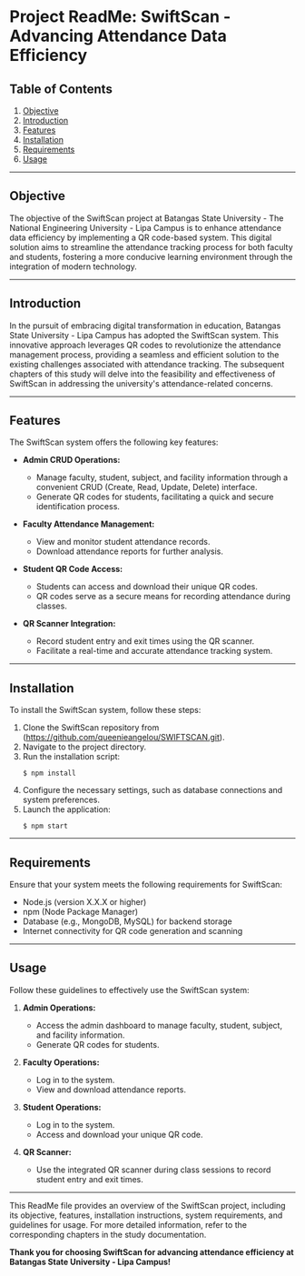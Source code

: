 # Project ReadMe: SwiftScan - Advancing Attendance Data Efficiency

## Table of Contents
1. [Objective](#objective)
2. [Introduction](#introduction)
3. [Features](#features)
4. [Installation](#installation)
5. [Requirements](#requirements)
6. [Usage](#usage)

---

## Objective <a name="objective"></a>
The objective of the SwiftScan project at Batangas State University - The National Engineering University - Lipa Campus is to enhance attendance data efficiency by implementing a QR code-based system. This digital solution aims to streamline the attendance tracking process for both faculty and students, fostering a more conducive learning environment through the integration of modern technology.

---

## Introduction <a name="introduction"></a>
In the pursuit of embracing digital transformation in education, Batangas State University - Lipa Campus has adopted the SwiftScan system. This innovative approach leverages QR codes to revolutionize the attendance management process, providing a seamless and efficient solution to the existing challenges associated with attendance tracking. The subsequent chapters of this study will delve into the feasibility and effectiveness of SwiftScan in addressing the university's attendance-related concerns.

---

## Features <a name="features"></a>
The SwiftScan system offers the following key features:

- **Admin CRUD Operations:**
  - Manage faculty, student, subject, and facility information through a convenient CRUD (Create, Read, Update, Delete) interface.
  - Generate QR codes for students, facilitating a quick and secure identification process.

- **Faculty Attendance Management:**
  - View and monitor student attendance records.
  - Download attendance reports for further analysis.

- **Student QR Code Access:**
  - Students can access and download their unique QR codes.
  - QR codes serve as a secure means for recording attendance during classes.

- **QR Scanner Integration:**
  - Record student entry and exit times using the QR scanner.
  - Facilitate a real-time and accurate attendance tracking system.

---

## Installation <a name="installation"></a>
To install the SwiftScan system, follow these steps:

1. Clone the SwiftScan repository from (https://github.com/queenieangelou/SWIFTSCAN.git).
2. Navigate to the project directory.
3. Run the installation script:
   ```
   $ npm install
   ```
4. Configure the necessary settings, such as database connections and system preferences.
5. Launch the application:
   ```
   $ npm start
   ```

---

## Requirements <a name="requirements"></a>
Ensure that your system meets the following requirements for SwiftScan:

- Node.js (version X.X.X or higher)
- npm (Node Package Manager)
- Database (e.g., MongoDB, MySQL) for backend storage
- Internet connectivity for QR code generation and scanning

---

## Usage <a name="usage"></a>
Follow these guidelines to effectively use the SwiftScan system:

1. **Admin Operations:**
   - Access the admin dashboard to manage faculty, student, subject, and facility information.
   - Generate QR codes for students.

2. **Faculty Operations:**
   - Log in to the system.
   - View and download attendance reports.

3. **Student Operations:**
   - Log in to the system.
   - Access and download your unique QR code.

4. **QR Scanner:**
   - Use the integrated QR scanner during class sessions to record student entry and exit times.

---

This ReadMe file provides an overview of the SwiftScan project, including its objective, features, installation instructions, system requirements, and guidelines for usage. For more detailed information, refer to the corresponding chapters in the study documentation.

**Thank you for choosing SwiftScan for advancing attendance efficiency at Batangas State University - Lipa Campus!**
